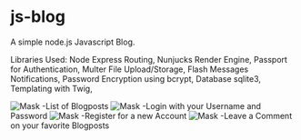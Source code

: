 # js-blog
A simple node.js Javascript Blog.

Libraries Used: 
Node Express Routing, 
Nunjucks Render Engine, 
Passport for Authentication, 
Multer File Upload/Storage, 
Flash Messages Notifications,
Password Encryption using bcrypt,
Database sqlite3,
Templating with Twig,


![Mask](../master/readme/Screen01.png)
-List of Blogposts
![Mask](../master/readme/Screen02.png)
-Login with your Username and Password
![Mask](../master/readme/Screen03.png)
-Register for a new Account
![Mask](../master/readme/Screen04.png)
-Leave a Comment on your favorite Blogposts
